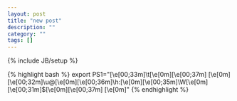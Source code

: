 ```yaml
---
layout: post
title: "new post"
description: ""
category: ""
tags: []
---
```

{% include JB/setup %}

{% highlight bash %}
export PS1="\[\e[00;33m\]\t\[\e[0m\]\[\e[00;37m\] \[\e[0m\]\[\e[00;32m\]\u@\[\e[0m\]\[\e[00;36m\]\h:\[\e[0m\]\[\e[00;35m\]\W\[\e[0m\]\[\e[00;31m\]\$\[\e[0m\]\[\e[00;37m\] \[\e[0m\]"
{% endhighlight %}